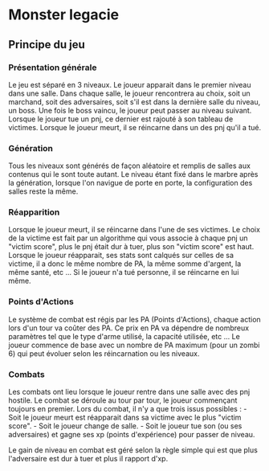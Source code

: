 # Monster legacie 

## Principe du jeu 

### Présentation générale

Le jeu est séparé en 3 niveaux.
Le joueur apparait dans le premier niveau dans une salle. 
Dans chaque salle, le joueur rencontrera au choix, soit un marchand, soit des adversaires, soit s'il est dans la dernière salle du niveau, un boss. 
Une fois le boss vaincu, le joueur peut passer au niveau suivant.
Lorsque le joueur tue un pnj, ce dernier est rajouté à son tableau de victimes. Lorsque le joueur meurt, il se réincarne dans un des pnj qu'il a tué.

### Génération

Tous les niveaux sont générés de façon aléatoire et remplis de salles aux contenus qui le sont toute autant.
Le niveau étant fixé dans le marbre après la génération, lorsque l'on navigue de porte en porte, la configuration des salles reste la même.

### Réapparition

Lorsque le joueur meurt, il se réincarne dans l'une de ses victimes. Le choix de la victime est fait par un algorithme qui vous associe à chaque pnj un "victim score", plus le pnj était dur à tuer, plus son "victim score" est haut.
Lorsque le joueur réapparait, ses stats sont calqués sur celles de sa victime, il a donc le même nombre de PA, la même somme d'argent, la même santé, etc ...
Si le joueur n'a tué personne, il se réincarne en lui même.

### Points d'Actions

Le système de combat est régis par les PA (Points d'Actions), chaque action lors d'un tour va coûter des PA. Ce prix en PA va dépendre de nombreux paramètres tel que le type d'arme utilisé, la capacité utilisée, etc ...
Le joueur commence de base avec un nombre de PA maximum (pour un zombi 6) qui peut évoluer selon les réincarnation ou les niveaux.

### Combats

Les combats ont lieu lorsque le joueur rentre dans une salle avec des pnj hostile.
Le combat se déroule au tour par tour, le joueur commençant toujours en premier.
Lors du combat, il n'y a que trois issus possibles :
	- Soit le joueur meurt est réapparait dans sa victime avec le plus "victim score".
	- Soit le joueur change de salle.
	-  Soit le joueur tue son (ou ses adversaires) et gagne ses xp (points d'expérience) pour passer de niveau.

Le gain de niveau en combat est géré selon la règle simple qui est que plus l'adversaire est dur à tuer et plus il rapport d'xp.

